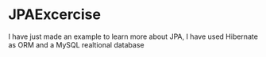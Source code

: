 # JPAExcercise
I have just made an example to learn more about JPA, I have used Hibernate as ORM and a MySQL realtional database 
